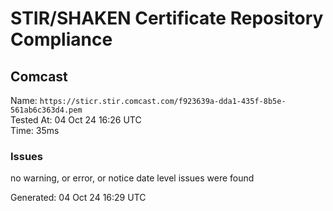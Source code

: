 # STIR/SHAKEN Certificate Repository Compliance

## Comcast

Name: `https://sticr.stir.comcast.com/f923639a-dda1-435f-8b5e-561ab6c363d4.pem`\
Tested At: 04 Oct 24 16:26 UTC\
Time: 35ms

### Issues

no warning, or error, or notice date level issues were found

Generated: 04 Oct 24 16:29 UTC